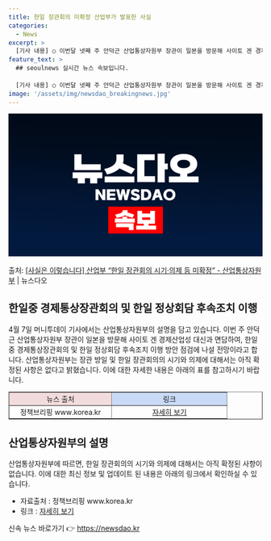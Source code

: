 ```yaml
---
title: 한일 장관회의 미확정 산업부가 발표한 사실
categories:
  - News
excerpt: >
  [기사 내용] ○ 이번달 넷째 주 안덕근 산업통상자원부 장관이 일본을 방문해 사이토 겐 경제산업성 대신과 면…
feature_text: >
  ## seoulnews 실시간 뉴스 속보입니다.

  [기사 내용] ○ 이번달 넷째 주 안덕근 산업통상자원부 장관이 일본을 방문해 사이토 겐 경제산업성 대신과 면…
image: '/assets/img/newsdao_breakingnews.jpg'
---
```


![뉴스다오 속보](/assets/img/newsdao_breakingnews.jpg)

<p>출처: <a href="https://newsdao.kr/3547" rel="dofollow">[사실은 이렇습니다] 산업부 “한일 장관회의 시기·의제 등 미확정” - 산업통상자원부</a> | 뉴스다오</p>

<h2 data-ke-size="size26">한일중 경제통상장관회의 및 한일 정상회담 후속조치 이행</h2>
<p data-ke-size="size16">4월 7일 머니투데이 기사에서는 산업통상자원부의 설명을 담고 있습니다. 이번 주 안덕근 산업통상자원부 장관이 일본을 방문해 사이토 겐 경제산업성 대신과 면담하여, 한일중 경제통상장관회의 및 한일 정상회담 후속조치 이행 방안 점검에 나설 전망이라고 합니다. 산업통상자원부는 장관 방일 및 한일 장관회의의 시기와 의제에 대해서는 아직 확정된 사항은 없다고 밝혔습니다. 이에 대한 자세한 내용은 아래의 표를 참고하시기 바랍니다.</p>

<table style="width: 100%;" border="1">
<tbody>
<tr>
<td style="text-align: center; background-color: #f2dcdb; width: 40.4615%;">뉴스 출처</td>
<td style="text-align: center; background-color: #c9daf8; width: 45.5385%;">링크</td>
</tr>
<tr>
<td style="text-align: center; height: 17px;">정책브리핑 www.korea.kr</td>
<td style="text-align: center; height: 17px;"><a href="https://newsdao.kr/3547">자세히 보기</a></td>
</tr>
</tbody>
</table>

<h2 data-ke-size="size26">산업통상자원부의 설명</h2>
<p data-ke-size="size16">산업통상자원부에 따르면, 한일 장관회의의 시기와 의제에 대해서는 아직 확정된 사항이 없습니다. 이에 대한 최신 정보 및 업데이트 된 내용은 아래의 링크에서 확인하실 수 있습니다.</p>

<ul>
<li>자료출처 : 정책브리핑 www.korea.kr</li>
<li>링크 : <a href="https://newsdao.kr/3547">자세히 보기</a></li>
</ul> 

신속 뉴스 바로가기 👉 <a href="https://newsdao.kr" rel="dofollow">https://newsdao.kr</a>


